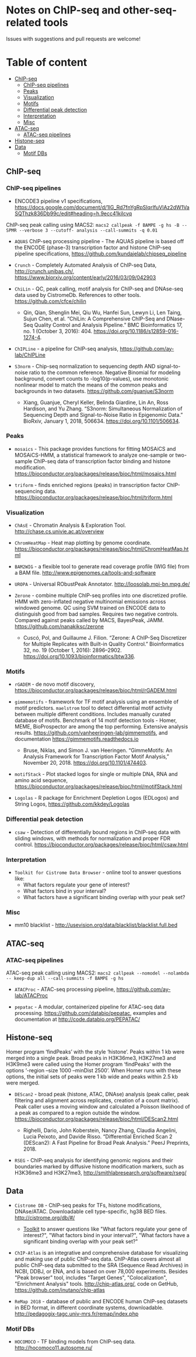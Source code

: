# Notes on ChIP-seq and other-seq-related tools

Issues with suggestions and pull requests are welcome!

# Table of content

* [ChIP-seq](#chip-seq)
  * [ChIP-seq pipelines](#chip-seq-pipelines)
  * [Peaks](#peaks)
  * [Visualization](#visualization)
  * [Motifs](#motifs)
  * [Differential peak detection](#differential-peak-detection)
  * [Interpretation](#interpretation)
  * [Misc](#misc)
* [ATAC-seq](#atac-seq)
  * [ATAC-seq pipelines](#atac-seq-pipelines)
* [Histone-seq](#histone-seq)
* [Data](#data)
  * [Motif DBs](#motif-dbs)


## ChIP-seq

### ChIP-seq pipelines

- ENCODE3 pipeline v1 specifications, https://docs.google.com/document/d/1lG_Rd7fnYgRpSIqrIfuVlAz2dW1VaSQThzk836Db99c/edit#heading=h.9ecc41kilcvq

ChIP-seq peak calling using MACS2: `macs2 callpeak -f BAMPE -g hs -B --SPMR --verbose 3 --cutoff- analysis --call-summits -q 0.01`

- `AQUAS` ChIP-seq processing pipeline - The AQUAS pipeline is based off the ENCODE (phase-3) transcription factor and histone ChIP-seq pipeline specifications, https://github.com/kundajelab/chipseq_pipeline

- `Crunch` - Completely Automated Analysis of ChIP-seq Data, http://crunch.unibas.ch/, https://www.biorxiv.org/content/early/2016/03/09/042903

- `ChiLin` - QC, peak calling, motif analysis for ChIP-seq and DNAse-seq data used by CistromeDb. References to other tools. https://github.com/cfce/chilin
    - Qin, Qian, Shenglin Mei, Qiu Wu, Hanfei Sun, Lewyn Li, Len Taing, Sujun Chen, et al. “ChiLin: A Comprehensive ChIP-Seq and DNase-Seq Quality Control and Analysis Pipeline.” BMC Bioinformatics 17, no. 1 (October 3, 2016): 404. https://doi.org/10.1186/s12859-016-1274-4.

- `ChIPLine` - a pipeline for ChIP-seq analysis, https://github.com/ay-lab/ChIPLine

- `S3norm` - Chip-seq normalization to sequencing depth AND signal-to-noise ratio to the common reference. Negative Binomial for modeling background, convert counts to -log10(p-values), use monotonic nonlinear model to match the means of the common peaks and backgrounds in two datasets. https://github.com/guanjue/S3norm
    - Xiang, Guanjue, Cheryl Keller, Belinda Giardine, Lin An, Ross Hardison, and Yu Zhang. “S3norm: Simultaneous Normalization of Sequencing Depth and Signal-to-Noise Ratio in Epigenomic Data.” BioRxiv, January 1, 2018, 506634. https://doi.org/10.1101/506634.


### Peaks

- `mosaics` - This package provides functions for fitting MOSAiCS and MOSAiCS-HMM, a statistical framework to analyze one-sample or two-sample ChIP-seq data of transcription factor binding and histone modification. https://bioconductor.org/packages/release/bioc/html/mosaics.html

- `triform` - finds enriched regions (peaks) in transcription factor ChIP-sequencing data. https://bioconductor.org/packages/release/bioc/html/triform.html


### Visualization

- `ChAsE` - Chromatin Analysis & Exploration Tool. http://chase.cs.univie.ac.at/overview

- `ChromHeatMap` - Heat map plotting by genome coordinate. https://bioconductor.org/packages/release/bioc/html/ChromHeatMap.html

- `BAM2WIG` - a flexible tool to generate read coverage profile (WIG file) from a BAM file. http://www.epigenomes.ca/tools-and-software

- `UROPA` - Universal RObustPeak Annotator. http://loosolab.mpi-bn.mpg.de/

- `Zerone` - combine multiple ChIP-seq profiles into one discretized profile. HMM with zero-inflated negative multinomial emissions across windowed genome. QC using SVM trained on ENCODE data to distinguish good from bad samples. Requires two negative controls. Compared against peaks called by MACS, BayesPeak, JAMM. https://github.com/nanakiksc/zerone
    - Cuscó, Pol, and Guillaume J. Filion. “Zerone: A ChIP-Seq Discretizer for Multiple Replicates with Built-in Quality Control.” Bioinformatics 32, no. 19 (October 1, 2016): 2896–2902. https://doi.org/10.1093/bioinformatics/btw336.


### Motifs

- `rGADEM` - de novo motif discovery, https://bioconductor.org/packages/release/bioc/html/rGADEM.html

- `gimmemotifs` - framework for TF motif analysis using an ensemble of motif predictors. `maelstrom` tool to detect differential motif activity between multiple different conditions. Includes manually curated database of motifs. Benchmark of 14 motif detection tools - Homer, MEME, BioProspector are among the top performing. Extensive analysis results. https://github.com/vanheeringen-lab/gimmemotifs, and documentation https://gimmemotifs.readthedocs.io
    - Bruse, Niklas, and Simon J. van Heeringen. “GimmeMotifs: An Analysis Framework for Transcription Factor Motif Analysis,” November 20, 2018. https://doi.org/10.1101/474403.

- `motifStack` - Plot stacked logos for single or multiple DNA, RNA and amino acid sequence, https://bioconductor.org/packages/release/bioc/html/motifStack.html

- `Logolas` - R package for Enrichment Depletion Logos (EDLogos) and String Logos, https://github.com/kkdey/Logolas


### Differential peak detection

- `csaw` - Detection of differentially bound regions in ChIP-seq data with sliding windows, with methods for normalization and proper FDR control. https://bioconductor.org/packages/release/bioc/html/csaw.html


### Interpretation

- `Toolkit for Cistrome Data Browser` - online tool to answer questions like:
    - What factors regulate your gene of interest?
    - What factors bind in your interval?
    - What factors have a significant binding overlap with your peak set?


### Misc

- mm10 blacklist - http://usevision.org/data/blacklist/blacklist.full.bed



## ATAC-seq

### ATAC-seq pipelines

ATAC-seq peak calling using MACS2: `macs2 callpeak --nomodel --nolambda -- keep-dup all --call-summits -f BAMPE -g hs`

- `ATACProc` - ATAC-seq processing pipeline, https://github.com/ay-lab/ATACProc

- `pepatac` - A modular, containerized pipeline for ATAC-seq data processing. https://github.com/databio/pepatac, examples and documentation at http://code.databio.org/PEPATAC/


## Histone-seq

Homer program ‘findPeaks’ with the style ‘histone’. Peaks within 1 kb were merged into a single peak. Broad peaks in H3K36me3, H3K27me3 and H3K9me3 were called using the Homer program ‘findPeaks’ with the options ‘-region –size 1000 –minDist 2500’. When Homer runs with these options, the initial sets of peaks were 1 kb wide and peaks within 2.5 kb were merged. 

- `DEScan2` - broad peak (histone, ATAC, DNAse) analysis (peak caller, peak filtering and alignment across replicates, creation of a count matrix). Peak caller uses a moving window and calculated a Poisson likelihood of a peak as compared to a region outside the window. https://bioconductor.org/packages/release/bioc/html/DEScan2.html
    - Righelli, Dario, John Koberstein, Nancy Zhang, Claudia Angelini, Lucia Peixoto, and Davide Risso. “Differential Enriched Scan 2 (DEScan2): A Fast Pipeline for Broad Peak Analysis.” PeerJ Preprints, 2018.

- `RSEG` - ChIP-seq analysis for identifying genomic regions and their boundaries marked by diffusive histone modification markers, such as H3K36me3 and H3K27me3, http://smithlabresearch.org/software/rseg/


## Data

- `Cistrome DB` - ChIP-seq peaks for TFs, histone modifications, DNAse/ATAC. Downloadable cell type-specific, hg38 BED files. http://cistrome.org/db/#/
    - [Toolkit](http://dbtoolkit.cistrome.org/) to answer questions like "What factors regulate your gene of interest?", "What factors bind in your interval?", "What factors have a significant binding overlap with your peak set?"

- `ChIP-Atlas` is an integrative and comprehensive database for visualizing and making use of public ChIP-seq data. ChIP-Atlas covers almost all public ChIP-seq data submitted to the SRA (Sequence Read Archives) in NCBI, DDBJ, or ENA, and is based on over 78,000 experiments. Besides "Peak browser" tool, includes "Target Genes", "Colocalization", "Enrichment Analysis" tools. http://chip-atlas.org/, code on GetHub, https://github.com/inutano/chip-atlas

- `ReMap 2018` - database of public and ENCODE human ChIP-seq datasets in BED format, in different coordinate systems, downloadable. http://pedagogix-tagc.univ-mrs.fr/remap/index.php

### Motif DBs

- `HOCOMOCO` - TF binding models from ChIP-seq data. http://hocomoco11.autosome.ru/


